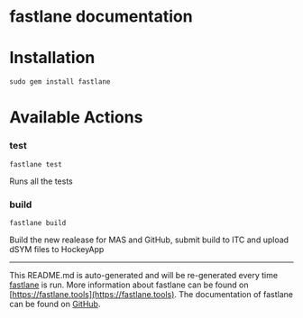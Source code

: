 fastlane documentation
================
# Installation
```
sudo gem install fastlane
```
# Available Actions
### test
```
fastlane test
```
Runs all the tests
### build
```
fastlane build
```
Build the new realease for MAS and GitHub, submit build to ITC and upload dSYM files to HockeyApp

----

This README.md is auto-generated and will be re-generated every time [fastlane](https://fastlane.tools) is run.
More information about fastlane can be found on [https://fastlane.tools](https://fastlane.tools).
The documentation of fastlane can be found on [GitHub](https://github.com/fastlane/fastlane/tree/master/fastlane).
